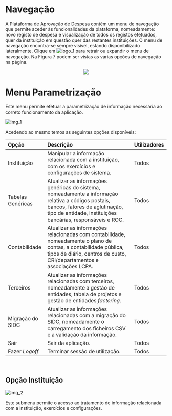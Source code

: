 <a name="navegacao"></a>

# Navegação

A Plataforma de Aprovação de Despesa contém um menu de navegação que permite aceder às funcionalidades da plataforma, nomeadamente: novo registo de despesa e visualização de todos os registos efetuados, quer da instituição em questão quer das restantes instituições.
O menu de navegação encontra-se sempre visível, estando disponibilizado lateralmente. Clique em ![logo_1](https://spmssigef.github.io/pages/img/logos/logo1.png) para retrair ou expandir o menu de navegação. Na Figura 7 podem ser vistas as várias opções de navegação na página.

<div style="text-align:center"><img src ="https://spmssigef.github.io/pages/img/logos/img7.jpg" /></div>


<a name="menu_parametrizacao"></a>

# Menu Parametrização

Este menu permite efetuar a parametrização de informação necessária ao correto
funcionamento da aplicação.

![img_1](https://spmssicc.github.io/pages/markdown/assets/menus/img_1.png)

Acedendo ao mesmo temos as seguintes opções disponíveis:

| Opção | Descrição | Utilizadores |
|:---|:---|:---|
| Instituição | Manipular a informação relacionada com a instituição, com os exercícios e configurações de sistema. | Todos |
| Tabelas Genéricas | Atualizar as informações genéricas do sistema, nomeadamente a informação relativa a códigos postais, bancos, fatores de aglutinação, tipo de entidade, instituições bancárias, responsáveis e ROC. | Todos |
| Contabilidade | Atualizar as informações relacionadas com contabilidade, nomeadamente o plano de contas, a contabilidade pública, tipos de diário, centros de custo, CRI/departamentos e associações LCPA. | Todos |
| Terceiros | Atualizar as informações relacionadas com terceiros, nomeadamente a gestão de entidades, tabela de projetos e gestão de entidades *factoring*. | Todos |
| Migração do SIDC | Atualizar as informações relacionadas com a migração do SIDC, nomeadamente o carregamento dos ficheiros CSV e a validação da informação. | Todos |
| Sair | Sair da aplicação. | Todos |
| Fazer *Logoff* | Terminar sessão de utilização. | Todos |

<a name="op_instituicao">&nbsp;</a>

## Opção Instituição

![img_2](https://spmssicc.github.io/pages/markdown/assets/menus/img_2.png)

Este submenu permite o acesso ao tratamento de informação relacionada com a instituição,
exercícios e configurações.

<a name="op_instituicao_recolha">&nbsp;</a>
